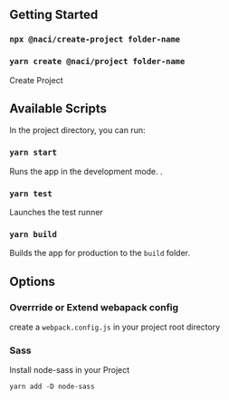 ## Getting Started

### `npx @naci/create-project folder-name`

### `yarn create @naci/project folder-name`

Create Project

## Available Scripts

In the project directory, you can run:

### `yarn start`

Runs the app in the development mode.
.

### `yarn test`

Launches the test runner

### `yarn build`

Builds the app for production to the `build` folder.

## Options

### Overrride or Extend webapack config

create a `webpack.config.js` in your project root directory

### Sass

Install node-sass in your Project

`yarn add -D node-sass`
